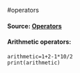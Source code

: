 #operators 

#### Source: [Operators](https://www.learnpython.org/en/Basic_Operators)

#### Arithmetic operators:
```
arithmetic=1+2-1*10/2
print(arithmetic)
```